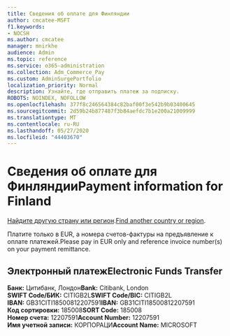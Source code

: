 ```yaml
---
title: Сведения об оплате для Финляндии
author: cmcatee-MSFT
f1.keywords:
- NOCSH
ms.author: cmcatee
manager: mnirkhe
audience: Admin
ms.topic: reference
ms.service: o365-administration
ms.collection: Adm_Commerce_Pay
ms.custom: AdminSurgePortfolio
localization_priority: Normal
description: Узнайте, где отправить платеж за подписку.
ROBOTS: NOINDEX, NOFOLLOW
ms.openlocfilehash: 377f8c246564384c82baf00f3e542b9b03400645
ms.sourcegitcommit: 2d59b24b877487f3b84aefdc7b1e200a21009999
ms.translationtype: MT
ms.contentlocale: ru-RU
ms.lasthandoff: 05/27/2020
ms.locfileid: "44403670"
---
```

# <a name="payment-information-for-finland"></a><span data-ttu-id="71ae5-103">Сведения об оплате для Финляндии</span><span class="sxs-lookup"><span data-stu-id="71ae5-103">Payment information for Finland</span></span>

<span data-ttu-id="71ae5-104">[Найдите другую страну или регион](../billing-and-payments/pay-for-your-subscription.md).</span><span class="sxs-lookup"><span data-stu-id="71ae5-104">[Find another country or region](../billing-and-payments/pay-for-your-subscription.md).</span></span>

<span data-ttu-id="71ae5-105">Платите только в EUR, а номера счетов-фактуры на предъявление к оплате платежей.</span><span class="sxs-lookup"><span data-stu-id="71ae5-105">Please pay in EUR only and reference invoice number(s) on your payment remittance.</span></span>

## <a name="electronic-funds-transfer"></a><span data-ttu-id="71ae5-106">Электронный платеж</span><span class="sxs-lookup"><span data-stu-id="71ae5-106">Electronic Funds Transfer</span></span>

<span data-ttu-id="71ae5-107">**Банк:** Цитибанк, Лондон</span><span class="sxs-lookup"><span data-stu-id="71ae5-107">**Bank:** Citibank, London</span></span>  
<span data-ttu-id="71ae5-108">**SWIFT Code/БИК:** CITIGB2L</span><span class="sxs-lookup"><span data-stu-id="71ae5-108">**SWIFT Code/BIC:** CITIGB2L</span></span>  
<span data-ttu-id="71ae5-109">**IBAN:** GB31CITI18500812207591</span><span class="sxs-lookup"><span data-stu-id="71ae5-109">**IBAN:** GB31CITI18500812207591</span></span>  
<span data-ttu-id="71ae5-110">**Код сортировки:** 185008</span><span class="sxs-lookup"><span data-stu-id="71ae5-110">**SORT Code:** 185008</span></span>  
<span data-ttu-id="71ae5-111">**Номер счета:** 12207591</span><span class="sxs-lookup"><span data-stu-id="71ae5-111">**Account Number:** 12207591</span></span>  
<span data-ttu-id="71ae5-112">**Имя учетной записи:** КОРПОРАЦИ</span><span class="sxs-lookup"><span data-stu-id="71ae5-112">**Account Name:** MICROSOFT</span></span>  